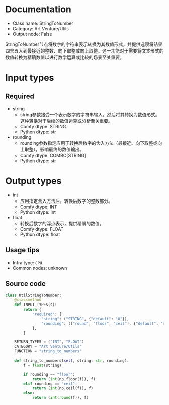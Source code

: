 
# Documentation
- Class name: StringToNumber
- Category: Art Venture/Utils
- Output node: False

StringToNumber节点将数字的字符串表示转换为其数值形式，并提供选项将结果四舍五入到最接近的整数、向下取整或向上取整。这一功能对于需要将文本形式的数值转换为精确数值以进行数学运算或比较的场景至关重要。

# Input types
## Required
- string
    - string参数接受一个表示数字的字符串输入，然后将其转换为数值形式。这种转换对于后续的数值运算或分析至关重要。
    - Comfy dtype: STRING
    - Python dtype: str
- rounding
    - rounding参数指定应用于转换后数字的舍入方法（最接近、向下取整或向上取整），影响最终的数值输出。
    - Comfy dtype: COMBO[STRING]
    - Python dtype: str

# Output types
- int
    - 应用指定舍入方法后，转换后数字的整数部分。
    - Comfy dtype: INT
    - Python dtype: int
- float
    - 转换后数字的浮点表示，提供精确的数值。
    - Comfy dtype: FLOAT
    - Python dtype: float


## Usage tips
- Infra type: `CPU`
- Common nodes: unknown


## Source code
```python
class UtilStringToNumber:
    @classmethod
    def INPUT_TYPES(s):
        return {
            "required": {
                "string": ("STRING", {"default": "0"}),
                "rounding": (["round", "floor", "ceil"], {"default": "round"}),
            },
        }

    RETURN_TYPES = ("INT", "FLOAT")
    CATEGORY = "Art Venture/Utils"
    FUNCTION = "string_to_numbers"

    def string_to_numbers(self, string: str, rounding):
        f = float(string)

        if rounding == "floor":
            return (int(np.floor(f)), f)
        elif rounding == "ceil":
            return (int(np.ceil(f)), f)
        else:
            return (int(round(f)), f)

```
